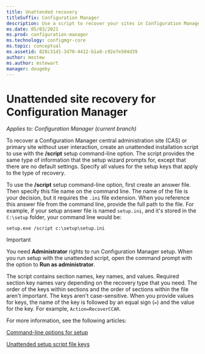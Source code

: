 ```yaml
---
title: Unattended recovery
titleSuffix: Configuration Manager
description: Use a script to recover your sites in Configuration Manager.
ms.date: 05/03/2021
ms.prod: configuration-manager
ms.technology: configmgr-core
ms.topic: conceptual
ms.assetid: 828c31d1-3d70-4412-b1a8-c92e7e504d39
author: mestew
ms.author: mstewart
manager: dougeby
---
```


# Unattended site recovery for Configuration Manager

*Applies to: Configuration Manager (current branch)*

To recover a Configuration Manager central administration site (CAS) or primary site without user interaction, create an unattended installation script to use with the **/script** setup command-line option. The script provides the same type of information that the setup wizard prompts for, except that there are no default settings. Specify all values for the setup keys that apply to the type of recovery.

To use the **/script** setup command-line option, first create an answer file. Then specify this file name on the command line. The name of the file is your decision, but it requires the `.ini` file extension. When you reference this answer file from the command line, provide the full path to the file. For example, if your setup answer file is named `setup.ini`, and it's stored in the `C:\setup` folder, your command line would be:

`setup.exe /script c:\setup\setup.ini`

> [!IMPORTANT]
> You need **Administrator** rights to run Configuration Manager setup. When you run setup with the unattended script, open the command prompt with the option to **Run as administrator**.

The script contains section names, key names, and values. Required section key names vary depending on the recovery type that you need. The order of the keys within sections and the order of sections within the file aren't important. The keys aren't case-sensitive. When you provide values for keys, the name of the key is followed by an equal sign (`=`) and the value for the key. For example, `Action=RecoverCCAR`.

For more information, see the following articles:

[Command-line options for setup](../deploy/install/command-line-options-for-setup.md)

[Unattended setup script file keys](../deploy/install/command-line-script-file.md)
